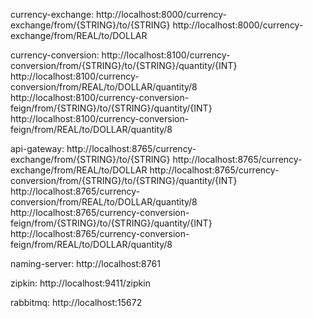 currency-exchange:
  http://localhost:8000/currency-exchange/from/{STRING}/to/{STRING}
  http://localhost:8000/currency-exchange/from/REAL/to/DOLLAR

currency-conversion:
  http://localhost:8100/currency-conversion/from/{STRING}/to/{STRING}/quantity/{INT}
  http://localhost:8100/currency-conversion/from/REAL/to/DOLLAR/quantity/8
  http://localhost:8100/currency-conversion-feign/from/{STRING}/to/{STRING}/quantity/{INT}
  http://localhost:8100/currency-conversion-feign/from/REAL/to/DOLLAR/quantity/8

api-gateway:
  http://localhost:8765/currency-exchange/from/{STRING}/to/{STRING}
  http://localhost:8765/currency-exchange/from/REAL/to/DOLLAR
  http://localhost:8765/currency-conversion/from/{STRING}/to/{STRING}/quantity/{INT}
  http://localhost:8765/currency-conversion/from/REAL/to/DOLLAR/quantity/8
  http://localhost:8765/currency-conversion-feign/from/{STRING}/to/{STRING}/quantity/{INT}
  http://localhost:8765/currency-conversion-feign/from/REAL/to/DOLLAR/quantity/8

naming-server:
  http://localhost:8761

zipkin:
  http://localhost:9411/zipkin

rabbitmq:
  http://localhost:15672